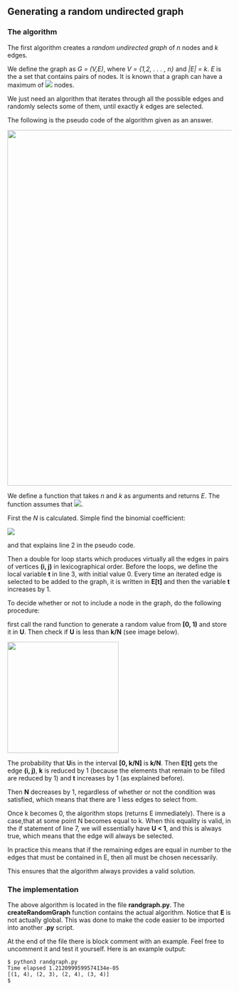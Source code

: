 ## Generating a random undirected graph

### The algorithm

The first algorithm creates a *random undirected graph* of *n* nodes and *k* edges.

We define the graph as *G = (V,E)*, where *V = {1,2, . . . , n}* and *|E| = k*. *E* is the a set that contains pairs of nodes. It is known that a graph can have a maximum of <img src="https://render.githubusercontent.com/render/math?math=N = \binom{n}{2}"> nodes.

We just need an algorithm that iterates through all the possible edges and randomly selects some of them, until exactly *k* edges are selected.

The following is the pseudo code of the algorithm given as an answer.

<img src="https://user-images.githubusercontent.com/61196956/162618576-91c2fcd1-2dc2-41b6-b143-8d05dab49f15.png" width="800">

We define a function that takes *n* and *k* as arguments and returns *E*. The function assumes that <img src="https://render.githubusercontent.com/render/math?math=k \le \binom{n}{2}">.

First the *N* is calculated. Simple find the binomial coefficient:

<img src="https://render.githubusercontent.com/render/math?math=N = \binom{n}{2} = \frac{n!}{2!(n-2)!} = \frac{(n-1)n}{2}">

and that explains line 2 in the pseudo code.

Then a double for loop starts which produces virtually all the edges in pairs of vertices **(i, j)** in lexicographical order. Before the loops, we define the local variable **t** in line 3, with initial value 0. Every time an iterated edge is selected to be added to the graph, it is written in **E[t]** and then the variable **t** increases by 1.

To decide whether or not to include a node in the graph, do the following
procedure:

first call the rand function to generate a random value from **[0, 1)** and store it in **U**. Then check if **U** is less than **k/N** (see image below).

<img src="https://user-images.githubusercontent.com/61196956/162618459-449f9c4d-435e-4c82-9fae-64f918b5cf92.png" width="250">

The probability that **U**is in the interval **[0, k/N]** is **k/N**. Then **E[t]** gets the edge **(i, j)**, **k** is reduced by 1 (because the elements that remain to be filled are reduced by 1) and **t** increases by 1 (as explained before).

Then **N** decreases by 1, regardless of whether or not the condition was satisfied, which means that there are 1 less edges to select from.

Once k becomes 0, the algorithm stops (returns E immediately). There is a case,that at some point N becomes equal to k. When this equality is valid, in the if statement of line 7, we will essentially have  **U < 1**, and this is always true, which means that the edge will always be selected.

In practice this means that if the remaining edges are equal in number to
the edges that must be contained in E, then all must be chosen necessarily.

This ensures that the algorithm always provides a valid solution.

### The implementation

The above algorithm is located in the file **randgraph.py**. The **createRandomGraph** function contains the actual algorithm. Notice that **E** is not actually global. This was done to make the code easier to be imported into another **.py** script.

At the end of the file there is block comment with an example. Feel free to uncomment it and test it yourself. Here is an example output:

```
$ python3 randgraph.py 
Time elapsed 1.2120999599574134e-05
[(1, 4), (2, 3), (2, 4), (3, 4)]
$ 
```